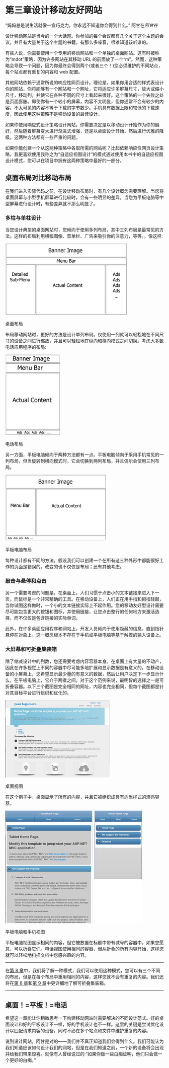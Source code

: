 # 第三章设计移动友好网站

“妈妈总是说生活就像一盒巧克力。你永远不知道你会得到什么。”
阿甘在*阿甘在*

设计移动网站是当今的一个大话题。你参加的每个会议都有几个关于这个主题的会议，并且有大量关于这个主题的书籍。有那么多噪音，很难知道该听谁的。

有些人说，你需要使用一个专用的移动网站和一个单独的桌面网站。这有时被称为“mdot”策略，因为许多网站在其移动 URL 的前面放了一个“m”。然而，这种策略会导致一个问题，因为你最终会得到两个(或者三个！)您必须维护的不同站点，每个站点都有重复的内容和 web 配置。

其他网站依赖于通常所说的响应性网页设计。理论是，如果你用合适的样式表设计你的网站，你将能够有一个网站和一个网址，它将适应许多屏幕尺寸，放大或缩小尺寸，移动列，并使它在各种不同的尺寸上看起来很好。这个策略的一个失败之处是页面膨胀。即使你有一个较小的屏幕，内容不太明显，但你通常不会有较少的内容。不太可见的内容不等于下载的字节数少。手机具有数据上限和较低的下载速度，因此使用这种策略不是移动设备的最佳设计。

如果你使用响应式设计策略设计网站，你需要决定是以移动设计开始作为你的偏好，然后随着屏幕变大进行渐进式增强，还是以桌面设计开始，然后进行优雅的降级。这两种方法都有一些严重的问题。

如果你能创建一个从这两种策略中各取所需的网站呢？比起依赖响应性网页设计策略，我更喜欢使用我称之为“自适应视图设计”的模式通过使用本书中的自适应视图设计模式，您可以在项目中拥有这两种策略中最好的一部分。

## 桌面布局对比移动布局

在我们进入实际代码之前，在设计移动布局时，有几个设计概念需要理解。当您将桌面屏幕与小型手机屏幕进行比较时，会有一些明显的差异，当您为平板电脑等中型屏幕进行设计时，有些差异就不那么明显了。

### 多柱与单柱设计

当您设计典型的桌面网站时，您倾向于使用多列布局，其中三列布局是最常见的方法。这样的布局利用横幅图像、菜单栏、广告来吸引你的注意力，等等。，像这样:

![](img/image003.jpg)

桌面布局

布局移动网站时，更好的方法是设计单列布局。仅使用一列就可以轻松地在不同尺寸的设备之间进行缩放，并且可以轻松地在纵向和横向模式之间切换。考虑大多数电话应用程序的布局:

![](img/image004.jpg)

电话布局

另一方面，平板电脑倾向于两种方法都有一点。平板电脑倾向于采用手机常见的一列布局，但当旋转到横向模式时，它会切换到两列布局，并且偶尔会使用三列布局。

![](img/image005.jpg)

平板电脑布局

每种设计都有不同的方法，假设我们可以创建一个在所有这三种外形中都能很好工作的页面是错误的。改变的也不仅仅是布局；还有其他考虑。

### 敲击与悬停和点击

另一个需要考虑的问题是，在桌面上，人们习惯于点击小的文本链接来进入下一页，而鼠标是一个非常精确的工具。在移动设备上，人们正在用手指和拇指轻敲，当你试图这样做时，一个小的文本链接实际上不起作用。您的移动友好型设计需要尽可能包含更大的按钮和图标，并使用链接，让您点击整行的任何地方来激活选择，而不仅仅是包含链接的实际单词。

此外，在许多桌面应用程序和网站上，开发人员倾向于使用隐藏的信息，直到指针悬停在对象上。这一概念根本不存在于手机或平板电脑等基于触摸的输入设备上。

### 大屏幕和可折叠集装箱

除了缩减设计中的列数，您还需要考虑内容容器本身。在桌面上有大量的不动产，因此在许多视觉上不同的容器中尽可能多地扩展和显示数据是有意义的。在移动设备的小屏幕上，您希望显示最少量的有意义的数据，然后让用户决定下一步显示什么，在平板电脑上，它介于两者之间。对于这个范例来说，最明智的选择之一是可折叠容器。以下三个截图是完全相同的网址，内容也完全相同，但每个截图都是针对其目标平台进行组织和优化的。

![](img/image006.jpg)

桌面视图

在这个例子中，桌面显示了所有的内容，并且它被组织成具有适当样式的漂亮容器。

![](img/image007.jpg)

平板电脑和手机视图

平板电脑视图显示相同的内容，但它被放置在标题中带有减号的容器中，如果您愿意，可以折叠它们。电话视图使用相同的容器，但从折叠的所有内容开始，这样您就可以轻松地扫描文档中您感兴趣的内容。

* * *

在[第 8 章](08.html#heading_id_52)中，我们将了解一种模式，我们可以使用这种模式，您可以有三个不同的布局，但是在每个布局中重用相同的内容，这样您就不会有重复的内容。我们还将在[第 8 章](08.html#heading_id_53)和[第 9 章](09.html#heading_id_61)中更详细地了解可折叠集装箱。

* * *

## 桌面！=平板！=电话

希望这一章能让你稍微思考一下构建移动网站时需要解决的不同设计范式。好的桌面设计和好的平板设计不一样，好的手机设计也不一样。这里的关键是尝试优化设计以匹配请求内容的设备，同时不必在多个站点和文件中维护重复的内容。

说到设计网站，阿甘是对的——我们并不真正知道我们会得到什么。我们可能认为我们知道应该如何设计我们的网站，但是在我们知道之前，一个新的设备将会出现并给我们带来惊喜。就像有人曾经说过的:“如果你做一些白痴证明，他们只会做一个更好的白痴。”